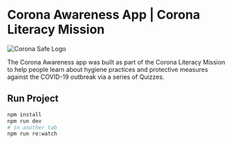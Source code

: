 # Corona Awareness App | Corona Literacy Mission
![Corona Safe Logo](https://res.cloudinary.com/bodhi/image/upload/v1584022097/apps/coronasafe/Coronasafe-logo_b6fclm.png)

The Corona Awareness app was built as part of the Corona Literacy Mission to help people learn about hygiene practices and protective measures against the COVID-19 outbreak via a series of Quizzes.

## Run Project

```sh
npm install
npm run dev
# in another tab
npm run re:watch
```
